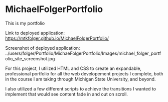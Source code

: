 # MichaelFolgerPortfolio
This is my portfolio

Link to deployed application: https://mtkfolger.github.io/MichaelFolgerPortfolio/

Screenshot of deployed application: ../users/folger/Portfolio/MichaeFolgerPortfolio/Images/michael_folger_portfolio_site_screenshot.jpg

For this project, I utilized HTML and CSS to create an expandable, professional portfolio for 
all the web developement projects I complete, both in the course I am taking through Michigan
State University, and beyond. 

I also utilized a few different scripts to achieve the transitions I wanted to implement that
would see content fade in and out on scroll. 
